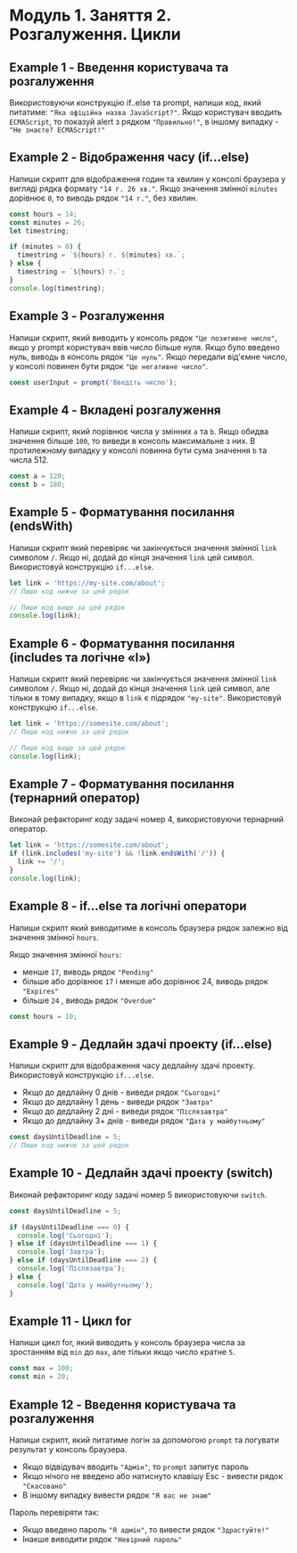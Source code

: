 # Модуль 1. Заняття 2. Розгалуження. Цикли

## Example 1 - Введення користувача та розгалуження

Використовуючи конструкцію if..else та prompt, напиши код, який питатиме:
`"Яка офіційна назва JavaScript?"`. Якщо користувач вводить
`ECMAScript`, то показуй alert з рядком `"Правильно!"`, в іншому випадку -
`"Не знаєте? ECMAScript!"`

## Example 2 - Відображення часу (if...else)

Напиши скрипт для відображення годин та хвилин у консолі браузера у вигляді рядка
формату `"14 г. 26 хв."`. Якщо значення змінної `minutes` дорівнює `0`, то
виводь рядок `"14 г."`, без хвилин.

```js
const hours = 14;
const minutes = 26;
let timestring;

if (minutes > 0) {
  timestring = `${hours} г. ${minutes} хв.`;
} else {
  timestring = `${hours} г.`;
}
console.log(timestring);
```

## Example 3 - Розгалуження

Напиши скрипт, який виводить у консоль рядок `"Це позитивне число"`,
якщо у prompt користувач ввів число більше нуля. Якщо було введено нуль, виводь
в консоль рядок `"Це нуль"`. Якщо передали від'ємне число, у консолі
повинен бути рядок `"Це негативне число"`.

```js
const userInput = prompt('Введіть число');
```

## Example 4 - Вкладені розгалуження

Напиши скрипт, який порівнює числа у змінних `a` та `b`. Якщо обидва
значення більше `100`, то виведи в консоль максимальне з них. В протилежному
випадку у консолі повинна бути сума значення `b` та числа 512.

```js
const a = 120;
const b = 180;
```

## Example 5 - Форматування посилання (endsWith)

Напиши скрипт який перевіряє чи закінчується значення змінної `link`
символом `/`. Якщо ні, додай до кінця значення `link` цей символ. Використовуй
конструкцію `if...else`.

```js
let link = 'https://my-site.com/about';
// Пиши код нижче за цей рядок

// Пиши код вище за цей рядок
console.log(link);
```

## Example 6 - Форматування посилання (includes та логічне «І»)

Напиши скрипт який перевіряє чи закінчується значення змінної `link`
символом `/`. Якщо ні, додай до кінця значення `link` цей символ, але тільки в
тому випадку, якщо в `link` є підрядок `"my-site"`. Використовуй конструкцію
`if...else`.

```js
let link = 'https://somesite.com/about';
// Пиши код нижче за цей рядок

// Пиши код вище за цей рядок
console.log(link);
```

## Example 7 - Форматування посилання (тернарний оператор)

Виконай рефакторинг коду задачі номер 4, використовуючи тернарний оператор.

```js
let link = 'https://somesite.com/about';
if (link.includes('my-site') && !link.endsWith('/')) {
  link += '/';
}
console.log(link);
```

## Example 8 - if...else та логічні оператори

Напиши скрипт який виводитиме в консоль браузера рядок залежно від
значення змінної `hours`.

Якщо значення змінної `hours`:

- менше `17`, виводь рядок `"Pending"`
- більше або дорівнює `17` і менше або дорівнює 24, виводь рядок `"Expires"`
- більше `24` , виводь рядок `"Overdue"`

```js
const hours = 10;
```

## Example 9 - Дедлайн здачі проекту (if...else)

Напиши скрипт для відображення часу дедлайну здачі проекту. Використовуй
конструкцію `if...else`.

- Якщо до дедлайну 0 днів - виведи рядок `"Сьогодні"`
- Якщо до дедлайну 1 день - виведи рядок `"Завтра"`
- Якщо до дедлайну 2 дні - виведи рядок `"Післязавтра"`
- Якщо до дедлайну 3+ днів - виведи рядок `"Дата у майбутньому"`

```js
const daysUntilDeadline = 5;
// Пиши код нижче за цей рядок
```

## Example 10 - Дедлайн здачі проекту (switch)

Виконай рефакторинг коду задачі номер 5 використовуючи `switch`.

```js
const daysUntilDeadline = 5;

if (daysUntilDeadline === 0) {
  console.log('Сьогодні');
} else if (daysUntilDeadline === 1) {
  console.log('Завтра');
} else if (daysUntilDeadline === 2) {
  console.log('Післязавтра');
} else {
  console.log('Дата у майбутньому');
}
```

## Example 11 - Цикл for

Напиши цикл for, який виводить у консоль браузера числа за зростанням від `min`
до `max`, але тільки якщо число кратне `5`.

```js
const max = 100;
const min = 20;
```

## Example 12 - Введення користувача та розгалуження

Напиши скрипт, який питатиме логін за допомогою `prompt` та логувати
результат у консоль браузера.

- Якщо відвідувач вводить `"Адмін"`, то `prompt` запитує пароль
- Якщо нічого не введено або натиснуто клавішу Esc - вивести рядок `"Скасовано"`
- В іншому випадку вивести рядок `"Я вас не знаю"`

Пароль перевіряти так:

- Якщо введено пароль `"Я адмін"`, то вивести рядок `"Здрастуйте!"`
- Інакше виводити рядок `"Невірний пароль"`
